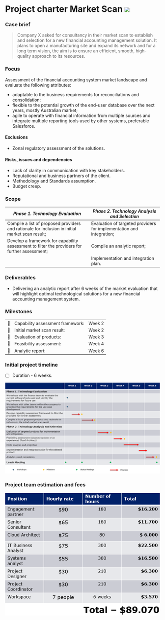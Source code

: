 # Project charter Market Scan <a href="https://office.live.com/start/powerpoint.aspx"><img src="https://img.shields.io/badge/Microsoft_PowerPoint-B7472A?style=plastic&logo=microsoft-powerpoint&logoColor=white" /></a>

### Case brief
>Company X asked for consultancy in their market scan to establish and selection for a new financial accounting management solution. 
It plans to open a manufacturing site and expand its network and for a long term vision, the aim is to ensure an efficient, smooth, high-quality approach to its resources.

### Focus
Assessment of the financial accounting system market landscape and evaluate the following attributes:
- adaptable to the business requirements for reconciliations and consolidation;
- flexible to the potential growth of the end-user database over the next years, mostly Australian market;
- agile to operate with financial information from multiple sources and integrate multiple reporting tools used by other systems, preferable Salesforce.

#### Exclusions 
- Zonal regulatory assessment of the solutions.

#### Risks, issues and dependencies
- Lack of clarity in communication with key stakeholders.
- Reputational and business partners of the client.
- Methodology and Standards assumption.
- Budget creep.

### Scope

| _Phase 1. Technology Evaluation_ | _Phase 2. Technology Analysis and Selection_ |
| ---- | ----- |
| Compile a list of proposed providers and rationale for inclusion in initial market scan result; | Evaluation of targeted providers for implementation and integration; |
Develop a framework for capability assessment to filter the providers for further assessment;| Compile an analytic report; |
| | Implementation and integration plan. |

### Deliverables
- Delivering an analytic report after 6 weeks of the market evaluation that will highlight optimal technological solutions for a new financial accounting management system.


### Milestones

| | | |
| --- | --- | --- |
| :small_orange_diamond: | Capability assessment framework: |  Week 2 |
| :small_orange_diamond: | Initial market scan result: | Week 2 |
| :small_orange_diamond: | Evaluation of products: | Week 3 |
| :small_orange_diamond: | Feasibility assessment: | Week 4 |
| :small_orange_diamond: | Analytic report: | Week 6 |


### Initial project timeline
- [ ] Duration - 6 weeks.

![Timeline](Timeline.png)

### Project team estimation and fees

![Team estimation and fees](estimation_costs.png)
